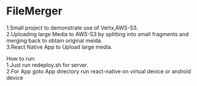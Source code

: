 # FileMerger
1.Small project to demonstrate use of Vertx,AWS-S3.  
2.Uploading large Media to AWS-S3 by splitting into small fragments and merging back to obtain original meida.  
3.React Native App to Upload large media.

How to run:  
1.Just run redeploy.sh for server.  
2.For App goto App directory run react-native on virtual device or android device
